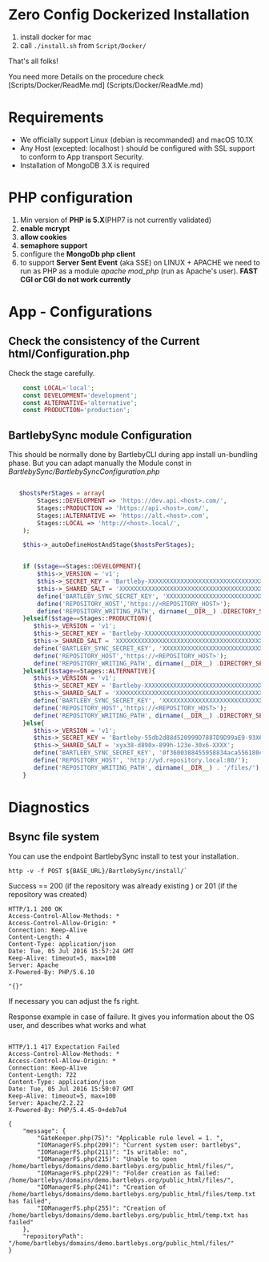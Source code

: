 # Zero Config Dockerized Installation

1. install docker for mac
2. call `./install.sh` from `Script/Docker/`
 
That's all folks! 

You need more Details on the procedure check [Scripts/Docker/ReadMe.md] (Scripts/Docker/ReadMe.md)

# Requirements

- We officially support Linux (debian is recommanded) and macOS 10.1X
- Any Host (excepted: localhost ) should be configured with SSL support to conform to App transport Security.
- Installation of MongoDB 3.X is required

# PHP configuration

 1. Min version of **PHP is 5.X**(PHP7 is not currently validated)
 2. **enable mcrypt**
 3. **allow cookies**
 4. **semaphore support**
 4. configure the **MongoDb php client**
 5. to support **Server Sent Event** (aka SSE) on LINUX + APACHE we need to run as PHP as a module *apache mod_php* (run as Apache's user). **FAST CGI or CGI do not work currently**

# App - Configurations

## Check the consistency of the Current html/Configuration.php

Check the stage carefully.

```php
    const LOCAL='local';
    const DEVELOPMENT='development';
    const ALTERNATIVE='alternative';
    const PRODUCTION='production';
```

## BartlebySync module Configuration

This should be normally done by BartlebyCLI during app install un-bundling phase.
But you can adapt manually the Module const in _BartlebySync/BartlebySyncConfiguration.php_

```php

   $hostsPerStages = array(
        Stages::DEVELOPMENT => 'https://dev.api.<host>.com/',
        Stages::PRODUCTION => 'https://api.<host>.com/',
        Stages::ALTERNATIVE => 'https://alt.<host>.com',
        Stages::LOCAL => 'http://<host>.local/',
    );

    $this->_autoDefineHostAndStage($hostsPerStages);


    if ($stage==Stages::DEVELOPMENT){
        $this->_VERSION = 'v1';
        $this->_SECRET_KEY = 'Bartleby-XXXXXXXXXXXXXXXXXXXXXXXXXXXXXXXXXXXXXXXX'; // 32 Bytes min
        $this->_SHARED_SALT = 'XXXXXXXXXXXXXXXXXXXXXXXXXXXXXXXXXXXXXXXXXXXXXXXXX';
        define('BARTLEBY_SYNC_SECRET_KEY', 'XXXXXXXXXXXXXXXXXXXXXXXXXXXXXXXXXXXXXXXXXXXXXXXXX'); // Used create the data system folder
        define('REPOSITORY_HOST','https://<REPOSITORY_HOST>');
        define('REPOSITORY_WRITING_PATH', dirname(__DIR__) .DIRECTORY_SEPARATOR.'files'.DIRECTORY_SEPARATOR);
    }elseif($stage==Stages::PRODUCTION){
       $this->_VERSION = 'v1';
       $this->_SECRET_KEY = 'Bartleby-XXXXXXXXXXXXXXXXXXXXXXXXXXXXXXXXXXXXXXXX'; // 32 Bytes min
       $this->_SHARED_SALT = 'XXXXXXXXXXXXXXXXXXXXXXXXXXXXXXXXXXXXXXXXXXXXXXXXX';
       define('BARTLEBY_SYNC_SECRET_KEY', 'XXXXXXXXXXXXXXXXXXXXXXXXXXXXXXXXXXXXXXXXXXXXXXXXX'); // Used create the data system folder
       define('REPOSITORY_HOST','https://<REPOSITORY_HOST>');
       define('REPOSITORY_WRITING_PATH', dirname(__DIR__) .DIRECTORY_SEPARATOR.'files'.DIRECTORY_SEPARATOR);
    }elseif($stage==Stages::ALTERNATIVE){
       $this->_VERSION = 'v1';
       $this->_SECRET_KEY = 'Bartleby-XXXXXXXXXXXXXXXXXXXXXXXXXXXXXXXXXXXXXXXX'; // 32 Bytes min
       $this->_SHARED_SALT = 'XXXXXXXXXXXXXXXXXXXXXXXXXXXXXXXXXXXXXXXXXXXXXXXXX';
       define('BARTLEBY_SYNC_SECRET_KEY', 'XXXXXXXXXXXXXXXXXXXXXXXXXXXXXXXXXXXXXXXXXXXXXXXXX'); // Used create the data system folder
       define('REPOSITORY_HOST','https://<REPOSITORY_HOST>');
       define('REPOSITORY_WRITING_PATH', dirname(__DIR__) .DIRECTORY_SEPARATOR.'files'.DIRECTORY_SEPARATOR);
    }else{
       $this->_VERSION = 'v1';
       $this->_SECRET_KEY = 'Bartleby-55db2d88d520999D7887D9D99aE9-93X67-XXX'; // 32 Bytes min
       $this->_SHARED_SALT = 'xyx38-d890x-899h-123e-30x6-XXXX';
       define('BARTLEBY_SYNC_SECRET_KEY', '0f3600388455958834aca556180cfXXX'); // Used create the data system folder
       define('REPOSITORY_HOST', 'http://yd.repository.local:80/');
       define('REPOSITORY_WRITING_PATH', dirname(__DIR__) . '/files/');
    }
```

# Diagnostics

## Bsync file system
 
You can use the endpoint BartlebySync install to test your installation.

```
http -v -f POST ${BASE_URL}/BartlebySync/install/` 
```

Success == 200 (if the repository was already existing ) or 201 (if the repository was created)

```
HTTP/1.1 200 OK
Access-Control-Allow-Methods: *
Access-Control-Allow-Origin: *
Connection: Keep-Alive
Content-Length: 4
Content-Type: application/json
Date: Tue, 05 Jul 2016 15:57:24 GMT
Keep-Alive: timeout=5, max=100
Server: Apache
X-Powered-By: PHP/5.6.10

"{}"
```


If necessary you can adjust the fs right.

Response example in case of failure.
It gives you information about the OS user, and describes what works and what 

```

HTTP/1.1 417 Expectation Failed
Access-Control-Allow-Methods: *
Access-Control-Allow-Origin: *
Connection: Keep-Alive
Content-Length: 722
Content-Type: application/json
Date: Tue, 05 Jul 2016 15:50:07 GMT
Keep-Alive: timeout=5, max=100
Server: Apache/2.2.22
X-Powered-By: PHP/5.4.45-0+deb7u4

{
    "message": {
        "GateKeeper.php(75)": "Applicable rule level = 1. ",
        "IOManagerFS.php(209)": "Current system user: bartlebys",
        "IOManagerFS.php(211)": "Is writable: no",
        "IOManagerFS.php(215)": "Unable to open /home/bartlebys/domains/demo.bartlebys.org/public_html/files/",
        "IOManagerFS.php(229)": "Folder creation as failed: /home/bartlebys/domains/demo.bartlebys.org/public_html/files/",
        "IOManagerFS.php(241)": "Creation of /home/bartlebys/domains/demo.bartlebys.org/public_html/files/temp.txt has failed",
        "IOManagerFS.php(255)": "Creation of /home/bartlebys/domains/demo.bartlebys.org/public_html/temp.txt has failed"
    },
    "repositoryPath": "/home/bartlebys/domains/demo.bartlebys.org/public_html/files/"
}
```
